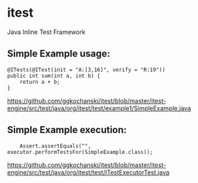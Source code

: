 itest
=====

Java Inline Test Framework



Simple Example usage:
--------------------

    @ITests(@ITest(init = "A:[3,16]", verify = "R:19"))
    public int sum(int a, int b) {
        return a + b;
    }

https://github.com/ggkochanski/itest/blob/master/itest-engine/src/test/java/org/itest/test/example1/SimpleExample.java

Simple Example execution:
------------------------

        Assert.assertEquals("", executor.performTestsFor(SimpleExample.class));

https://github.com/ggkochanski/itest/blob/master/itest-engine/src/test/java/org/itest/test/ITestExecutorTest.java

